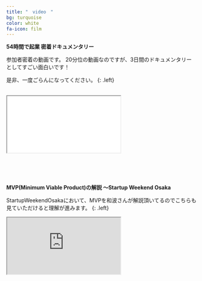 ```yaml
---
title: "　video　"
bg: turquoise
color: white
fa-icon: film
---
```


**54時間で起業 密着ドキュメンタリー**

参加者密着の動画です。
20分位の動画なのですが、3日間のドキュメンタリーとしてすごい面白いです！

是非、一度ごらんになってください。
{: .left}

<br>
<div class="icontain"><iframe src="//www.youtube.com/embed/r3jPaVQaChU" allowfullscreen></iframe></div>

<br><br><br>

**MVP(Minimum Viable Product)の解説 〜Startup Weekend Osaka**

StartupWeekendOsakaにおいて、MVPを和波さんが解説頂いてるのでこちらも見ていただけると理解が進みます。
{: .left}

<div class="icontain"><iframe src="http://www.youtube.com/embed/r8P5txn_GBo" allowfullscreen></iframe></div>
<br>


